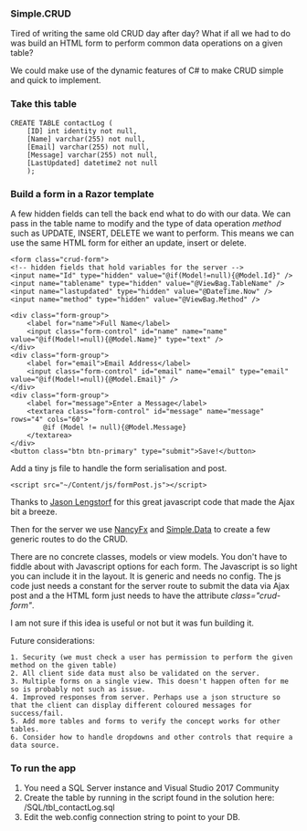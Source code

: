 
### Simple.CRUD

 Tired of writing the same old CRUD day after day? What if all we had to do was build an HTML form to perform common data operations 
 on a given table?

We could make use of the dynamic features of C# to make CRUD simple and quick to implement.

### Take this table
   
    CREATE TABLE contactLog (
        [ID] int identity not null,
        [Name] varchar(255) not null,
        [Email] varchar(255) not null,
        [Message] varchar(255) not null,
        [LastUpdated] datetime2 not null
        );
    
    

### Build a form in a Razor template

A few hidden fields can tell the back end what to do with our data.
We can pass in the table name to modify and the type of data operation <i>method</i> such as UPDATE, INSERT, DELETE we want
to perform. This means we can use the same HTML form for either an update, insert or delete.

    <form class="crud-form">     
    <!-- hidden fields that hold variables for the server -->
    <input name="Id" type="hidden" value="@if(Model!=null){@Model.Id}" />
    <input name="tablename" type="hidden" value="@ViewBag.TableName" />
    <input name="lastupdated" type="hidden" value="@DateTime.Now" />
    <input name="method" type="hidden" value="@ViewBag.Method" />
      
    <div class="form-group">
        <label for="name">Full Name</label>
        <input class="form-control" id="name" name="name" value="@if(Model!=null){@Model.Name}" type="text" />
    </div>                                                                       
    <div class="form-group">
        <label for="email">Email Address</label>
        <input class="form-control" id="email" name="email" type="email" value="@if(Model!=null){@Model.Email}" />
    </div>                                                                             
    <div class="form-group">
        <label for="message">Enter a Message</label>
        <textarea class="form-control" id="message" name="message" rows="4" cols="60">
            @if (Model != null){@Model.Message}
        </textarea>
    </div>
    <button class="btn btn-primary" type="submit">Save!</button>


Add a tiny js file to handle the form serialisation and post.

    <script src="~/Content/js/formPost.js"></script>

Thanks to <a href="https://code.lengstorf.com/get-form-values-as-json/">Jason Lengstorf</a> for this great javascript code that made the Ajax bit a breeze.


Then for the server we use [NancyFx](http://nancyfx.org/ "Nancy Fx") and [Simple.Data](http://simplefx.org/simpledata/docs/ "Simple.Data") to create a few generic routes to do the CRUD.

There are no concrete classes, models or view models. You don't have to fiddle about with Javascript options for each form. The Javascript is so light you can include it in the layout. 
It is generic and needs no config. The js code just needs a constant for the server route to submit the data via Ajax post and a the HTML form just needs to have the attribute <em>class="crud-form"</em>.

I am not sure if this idea is useful or not but it was fun building it. 

Future considerations:

    1. Security (we must check a user has permission to perform the given method on the given table)
    2. All client side data must also be validated on the server.
    3. Multiple forms on a single view. This doesn't happen often for me so is probably not such as issue.
    4. Improved responses from server. Perhaps use a json structure so that the client can display different coloured messages for success/fail.
    5. Add more tables and forms to verify the concept works for other tables.
    6. Consider how to handle dropdowns and other controls that require a data source.

### To run the app

1. You need a SQL Server instance and Visual Studio 2017 Community
1. Create the table by running in the script found in the solution here:  /SQL/tbl_contactLog.sql 
2. Edit the web.config connection string to point to your DB.




